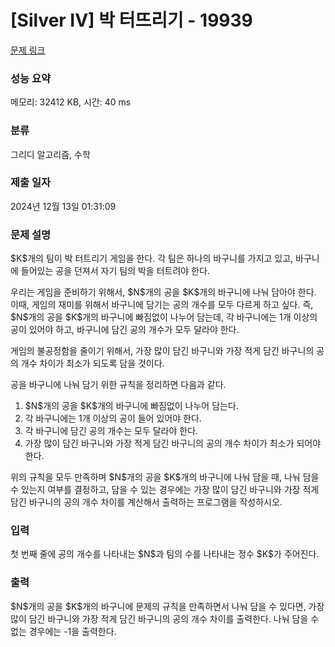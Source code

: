 # [Silver IV] 박 터뜨리기 - 19939 

[문제 링크](https://www.acmicpc.net/problem/19939) 

### 성능 요약

메모리: 32412 KB, 시간: 40 ms

### 분류

그리디 알고리즘, 수학

### 제출 일자

2024년 12월 13일 01:31:09

### 문제 설명

<p>$K$개의 팀이 박 터트리기 게임을 한다. 각 팀은 하나의 바구니를 가지고 있고, 바구니에 들어있는 공을 던져서 자기 팀의 박을 터트려야 한다.</p>

<p>우리는 게임을 준비하기 위해서, $N$개의 공을 $K$개의 바구니에 나눠 담아야 한다. 이때, 게임의 재미를 위해서 바구니에 담기는 공의 개수를 모두 다르게 하고 싶다. 즉, $N$개의 공을 $K$개의 바구니에 빠짐없이 나누어 담는데, 각 바구니에는 1개 이상의 공이 있어야 하고, 바구니에 담긴 공의 개수가 모두 달라야 한다.</p>

<p>게임의 불공정함을 줄이기 위해서, 가장 많이 담긴 바구니와 가장 적게 담긴 바구니의 공의 개수 차이가 최소가 되도록 담을 것이다.</p>

<p>공을 바구니에 나눠 담기 위한 규칙을 정리하면 다음과 같다.</p>

<ol>
	<li>$N$개의 공을 $K$개의 바구니에 빠짐없이 나누어 담는다.</li>
	<li>각 바구니에는 1개 이상의 공이 들어 있어야 한다.</li>
	<li>각 바구니에 담긴 공의 개수는 모두 달라야 한다.</li>
	<li>가장 많이 담긴 바구니와 가장 적게 담긴 바구니의 공의 개수 차이가 최소가 되어야 한다.</li>
</ol>

<p>위의 규칙을 모두 만족하며 $N$개의 공을 $K$개의 바구니에 나눠 담을 때, 나눠 담을 수 있는지 여부를 결정하고, 담을 수 있는 경우에는 가장 많이 담긴 바구니와 가장 적게 담긴 바구니의 공의 개수 차이를 계산해서 출력하는 프로그램을 작성하시오.</p>

### 입력 

 <p>첫 번째 줄에 공의 개수를 나타내는 $N$과 팀의 수를 나타내는 정수 $K$가 주어진다.</p>

### 출력 

 <p>$N$개의 공을 $K$개의 바구니에 문제의 규칙을 만족하면서 나눠 담을 수 있다면, 가장 많이 담긴 바구니와 가장 적게 담긴 바구니의 공의 개수 차이를 출력한다. 나눠 담을 수 없는 경우에는 -1을 출력한다.</p>

